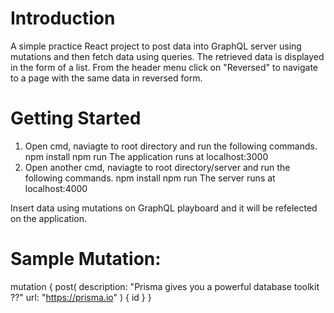 # Introduction 
A simple practice React project to post data into GraphQL server using mutations and then fetch data using queries. The retrieved data is displayed in the form of a list. From the header menu click on "Reversed" to navigate to a page with the same data in reversed form.


# Getting Started
1. Open cmd, naviagte to root directory and run the following commands.
npm install
npm run
The application runs at localhost:3000
2. Open another cmd, naviagte to root directory/server and run the following commands.
npm install
npm run
The server runs at localhost:4000

Insert data using mutations on GraphQL playboard and it will be refelected on the application.

# Sample Mutation:
mutation {
  post(
    description: "Prisma gives you a powerful database toolkit ??"
    url: "https://prisma.io"
  ) {
    id
  }
}
